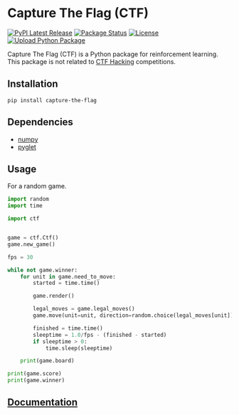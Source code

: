 # Capture The Flag (CTF)
[![PyPI Latest Release](https://img.shields.io/pypi/v/capture-the-flag.svg)](https://pypi.org/project/capture-the-flag/)
[![Package Status](https://img.shields.io/pypi/status/capture-the-flag.svg)](https://pypi.org/project/capture-the-flag/)
[![License](https://img.shields.io/pypi/l/capture-the-flag.svg)](https://github.com/documentedai/capture-the-flag/blob/master/LICENSE)
[![Upload Python Package](https://github.com/documentedai/capture-the-flag/workflows/Upload%20Python%20Package/badge.svg?branch=master)](https://github.com/documentedai/capture-the-flag/actions?query=branch%3Amaster)

Capture The Flag (CTF) is a Python package for reinforcement learning. This package is not related to [CTF Hacking](https://en.wikipedia.org/wiki/Capture_the_flag#Computer_security) competitions.
## Installation
```
pip install capture-the-flag
```
## Dependencies
- [numpy](https://www.numpy.org)
- [pyglet](http://www.pyglet.org)
## Usage
For a random game.
```python
import random
import time

import ctf


game = ctf.Ctf()
game.new_game()

fps = 30

while not game.winner:
    for unit in game.need_to_move:
        started = time.time()

        game.render()

        legal_moves = game.legal_moves()
        game.move(unit=unit, direction=random.choice(legal_moves[unit]))

        finished = time.time()
        sleeptime = 1.0/fps - (finished - started)
        if sleeptime > 0:
            time.sleep(sleeptime)

    print(game.board)

print(game.score)
print(game.winner)
```
## [Documentation](https://capture-the-flag.readthedocs.io/en/latest/)
